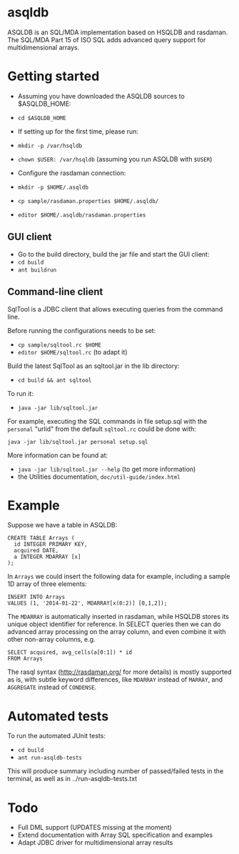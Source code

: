 asqldb
======

ASQLDB is an SQL/MDA implementation based on HSQLDB and rasdaman. The SQL/MDA
Part 15 of ISO SQL adds advanced query support for multidimensional arrays.

Getting started
===============
* Assuming you have downloaded the ASQLDB sources to $ASQLDB_HOME:
 * `cd $ASQLDB_HOME`

* If setting up for the first time, please run:
 * `mkdir -p /var/hsqldb`
 * `chown $USER: /var/hsqldb` (assuming you run ASQLDB with `$USER`)

* Configure the rasdaman connection:
 * `mkdir -p $HOME/.asqldb`
 * `cp sample/rasdaman.properties $HOME/.asqldb/`
 * `editor $HOME/.asqldb/rasdaman.properties`

GUI client
----------
* Go to the build directory, build the jar file and start the GUI client:
 * `cd build`
 * `ant buildrun`

Command-line client
-------------------
SqlTool is a JDBC client that allows executing queries from the command line.

Before running the configurations needs to be set:
 * `cp sample/sqltool.rc $HOME`
 * `editor $HOME/sqltool.rc` (to adapt it)

Build the latest SqlTool as an sqltool.jar in the lib directory:
 * `cd build && ant sqltool`

To run it:
 * `java -jar lib/sqltool.jar`

For example, executing the SQL commands in file setup.sql with the `personal` 
"urlid" from the default `sqltool.rc` could be done with:

    java -jar lib/sqltool.jar personal setup.sql

More information can be found at:
 * `java -jar lib/sqltool.jar --help` (to get more information)
 * the Utilities documentation, `doc/util-guide/index.html`

Example
=======
Suppose we have a table in ASQLDB:

    CREATE TABLE Arrays (
      id INTEGER PRIMARY KEY,
      acquired DATE,
      a INTEGER MDARRAY [x]
    );

In `Arrays` we could insert the following data for example, including a sample
1D array of three elements:

    INSERT INTO Arrays
    VALUES (1, '2014-01-22', MDARRAY[x(0:2)] [0,1,2]);

The `MDARRAY` is automatically inserted in rasdaman, while HSQLDB stores its
unique object identifier for reference.
In SELECT queries then we can do advanced array processing on the array column,
and even combine it with other non-array columns, e.g.

    SELECT acquired, avg_cells(a[0:1]) * id
    FROM Arrays

The rasql syntax (http://rasdaman.org/ for more details) is mostly supported as
is, with subtle keyword differences, like `MDARRAY` instead of `MARRAY`, and
`AGGREGATE` instead of `CONDENSE`.

Automated tests
===============

To run the automated JUnit tests:
 * `cd build`
 * `ant run-asqldb-tests`

This will produce summary including number of passed/failed tests in the 
terminal, as well as in ../run-asqldb-tests.txt

Todo
====
* Full DML support (UPDATES missing at the moment)
* Extend documentation with Array SQL specification and examples
* Adapt JDBC driver for multidimensional array results
